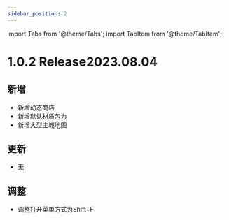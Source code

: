 ```yaml
---
sidebar_position: 2
---
```


import Tabs from '@theme/Tabs';
import TabItem from '@theme/TabItem';

# 1.0.2 Release2023.08.04

## 新增
- 新增动态商店
- 新增默认材质包为
- 新增大型主城地图

## 更新
- 无

## 调整
- 调整打开菜单方式为Shift+F


<!-- :::caution 补充

以上更新记录不一定为最终结果  
最终结果以官方QQ群内为准

:::  -->

